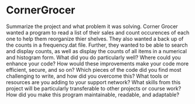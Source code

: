 # CornerGrocer

Summarize the project and what problem it was solving.
  Corner Grocer wanted a program to read a list of their sales and count occurences of each one to help them reorganize thier shelves. They also wanted a back up of the counts in a frequency.dat file. Further,
  they wanted to be able to search and display counts, as well as display the counts of all items in a numerical and histogram form.
What did you do particularly well?
Where could you enhance your code? How would these improvements make your code more efficient, secure, and so on?
Which pieces of the code did you find most challenging to write, and how did you overcome this? What tools or resources are you adding to your support network?
What skills from this project will be particularly transferable to other projects or course work?
How did you make this program maintainable, readable, and adaptable?
